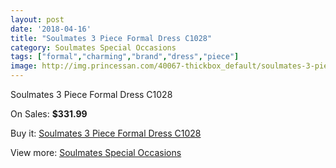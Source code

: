 ```yaml
---
layout: post
date: '2018-04-16'
title: "Soulmates 3 Piece Formal Dress C1028"
category: Soulmates Special Occasions
tags: ["formal","charming","brand","dress","piece"]
image: http://img.princessan.com/40067-thickbox_default/soulmates-3-piece-formal-dress-c1028.jpg
---
```

Soulmates 3 Piece Formal Dress C1028

On Sales: **$331.99**
<a href="https://www.princessan.com/en/13382-soulmates-3-piece-formal-dress-c1028.html"><amp-img layout="responsive" width="600" height="600" src="//img.princessan.com/40067-thickbox_default/soulmates-3-piece-formal-dress-c1028.jpg" alt="Soulmates 3 Piece Formal Dress C1028 0" /></a>
<a href="https://www.princessan.com/en/13382-soulmates-3-piece-formal-dress-c1028.html"><amp-img layout="responsive" width="600" height="600" src="//img.princessan.com/40068-thickbox_default/soulmates-3-piece-formal-dress-c1028.jpg" alt="Soulmates 3 Piece Formal Dress C1028 1" /></a>

Buy it: [Soulmates 3 Piece Formal Dress C1028](https://www.princessan.com/en/13382-soulmates-3-piece-formal-dress-c1028.html "Soulmates 3 Piece Formal Dress C1028")

View more: [Soulmates Special Occasions](https://www.princessan.com/en/96- "Soulmates Special Occasions")